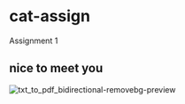 # cat-assign
Assignment 1
## nice to meet you



![txt_to_pdf_bidirectional-removebg-preview](https://github.com/HsienHung/cat-assign/assets/96227834/7976af4e-345a-433c-8210-214d209b1d6e)
